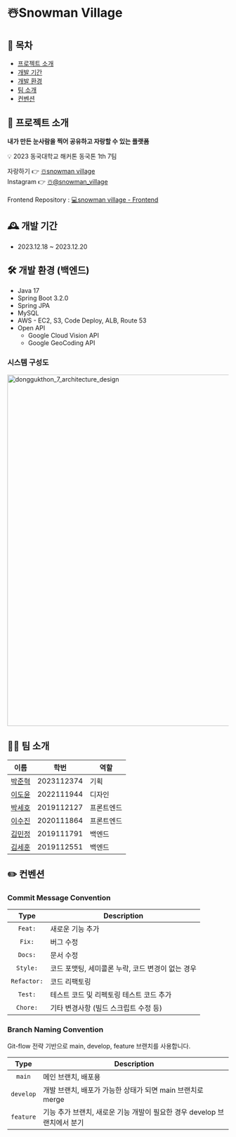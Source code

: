 # ☃️Snowman Village

## 📖 목차
- [프로젝트 소개](#-프로젝트-소개)
- [개발 기간](#-개발-기간)
- [개발 환경](#-개발-환경-백엔드)
- [팀 소개](#-팀-소개)
- [컨벤션](#-컨벤션)

## 📣 프로젝트 소개
<b>내가 만든 눈사람을 찍어 공유하고 자랑할 수 있는 플랫폼</b>

💡 2023 동국대학교 해커톤 동국톤 1th 7팀 

자랑하기 👉 [☃️snowman village](www.snowmanvillage.site)
<br/>
Instagram 👉 [☃️@snowman_village](https://www.instagram.com/snowman_village/)
<br/>
<br/>
Frontend Repository : [💻snowman village - Frontend](https://github.com/donggukthonN/donggukthon_2023_7_F)

## 🕰️ 개발 기간
- 2023.12.18 ~ 2023.12.20

## 🛠️ 개발 환경 (백엔드)
- Java 17
- Spring Boot 3.2.0
- Spring JPA
- MySQL
- AWS - EC2, S3, Code Deploy, ALB, Route 53
- Open API
    - Google Cloud Vision API
    - Google GeoCoding API

### 시스템 구성도
<img width="800" alt="donggukthon_7_architecture_design" src="https://github.com/donggukthonN/donggukthon_2023_7_B/assets/91234288/febbb6b4-0121-4a38-b63a-309f722459d6">

## 🧑‍💻 팀 소개

| 이름                                    | 학번   | 역할    |
|---------------------------------------| ------ |-------|
| [박준혁](https://github.com/kilito0118)  | 2023112374 | 기획    |
| [이도윤](https://github.com/Tapirus03)   | 2022111944 | 디자인   |
| [박세호](https://github.com/sayyyho)     | 2019112127 | 프론트엔드 |
| [이수진](https://github.com/sujinee01)   | 2020111864 | 프론트엔드 |
| [김민정](https://github.com/minjeong073) | 2019111791 | 백엔드   |
| [김세훈](https://github.com/khoon9)      | 2019112551 | 백엔드   |


## ✏️ 컨벤션

### Commit Message Convention

|    Type     | Description                                       |
| :---------: | ------------------------------------------------- |
|   `Feat:`   | 새로운 기능 추가                                  |
|   `Fix:`    | 버그 수정                                         |
|   `Docs:`   | 문서 수정                                         |
|  `Style:`   | 코드 포맷팅, 세미콜론 누락, 코드 변경이 없는 경우 |
| `Refactor:` | 코드 리팩토링                                     |
|   `Test:`   | 테스트 코드 및 리펙토링 테스트 코드 추가          |
|  `Chore:`   | 기타 변경사항 (빌드 스크립트 수정 등)             |

### Branch Naming Convention

Git-flow 전략 기반으로 main, develop, feature 브랜치를 사용합니다.

|   Type    | Description                                     |
|:---------:|-------------------------------------------------|
|  `main`   | 메인 브랜치, 배포용                                     |
| `develop` | 개발 브랜치, 배포가 가능한 상태가 되면 main 브랜치로 merge |
| `feature` | 기능 추가 브랜치, 새로운 기능 개발이 필요한 경우 develop 브랜치에서 분기   |